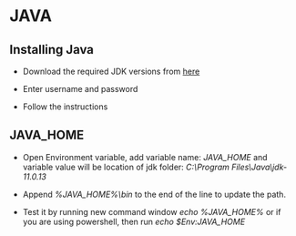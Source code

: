 # JAVA

## Installing Java

- Download the required JDK versions from [here](https://www.oracle.com/java/technologies/downloads/)

- Enter username and password

- Follow the instructions

## JAVA_HOME

- Open Environment variable, add variable name: *JAVA_HOME* and variable value will be location of jdk folder: *C:\Program Files\Java\jdk-11.0.13*

- Append *%JAVA_HOME%\bin* to the end of the line to update the path.

- Test it by running new command window *echo %JAVA_HOME%* or if you are using powershell, then run *echo $Env:JAVA_HOME*
